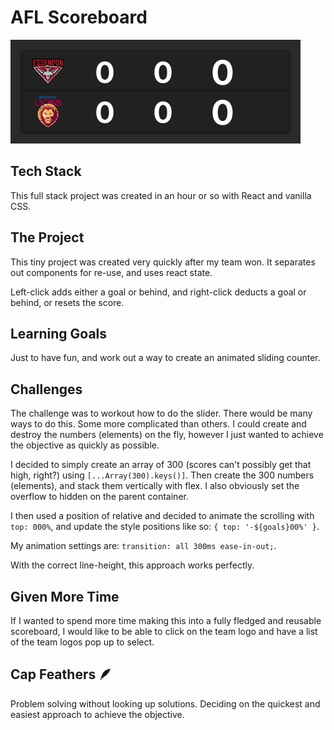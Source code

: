 # AFL Scoreboard

![Alt text](https://github.com/danieldbird/afl-scoreboard/blob/main/demo.gif?raw=true "Title")

## Tech Stack

This full stack project was created in an hour or so with React and vanilla CSS.

## The Project

This tiny project was created very quickly after my team won. It separates out components for re-use, and uses react state.

Left-click adds either a goal or behind, and right-click deducts a goal or behind, or resets the score.

## Learning Goals

Just to have fun, and work out a way to create an animated sliding counter.

## Challenges

The challenge was to workout how to do the slider. There would be many ways to do this. Some more complicated than others. I could create and destroy the numbers (elements) on the fly, however I just wanted to achieve the objective as quickly as possible.

I decided to simply create an array of 300 (scores can't possibly get that high, right?) using `[...Array(300).keys()]`. Then create the 300 numbers (elements), and stack them vertically with flex. I also obviously set the overflow to hidden on the parent container.

I then used a position of relative and decided to animate the scrolling with `top: 000%`, and update the style positions like so: `{ top: '-${goals}00%' }`.

My animation settings are: `transition: all 300ms ease-in-out;`.

With the correct line-height, this approach works perfectly.

## Given More Time

If I wanted to spend more time making this into a fully fledged and reusable scoreboard, I would like to be able to click on the team logo and have a list of the team logos pop up to select.

## Cap Feathers 🪶

Problem solving without looking up solutions. Deciding on the quickest and easiest approach to achieve the objective.
